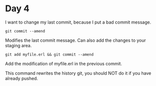 # Day 4

I want to change my last commit, because I put a bad
commit message.

    git commit --amend

Modifies the last commit message. Can also add the
changes to your staging area.

    git add myfile.erl && git commit --amend

Add the modification of myfile.erl in the previous commit.

This command rewrites the history git, you should NOT do it
if you have already pushed.
